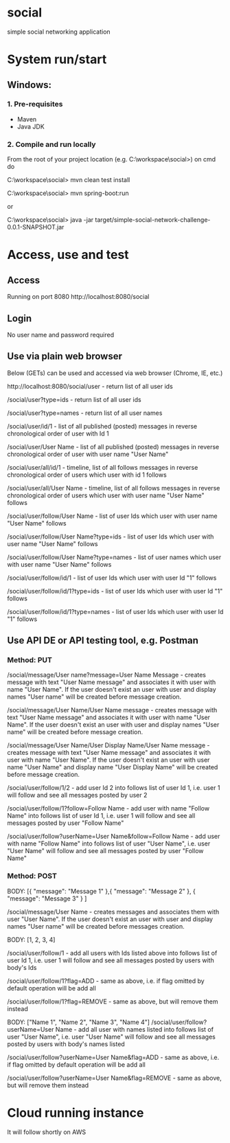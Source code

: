 # social
simple social networking application

# System run/start
## Windows:
### 1. Pre-requisites
- Maven
- Java JDK

### 2. Compile and run locally
From the root of your project location (e.g. C:\workspace\social>) on cmd do

C:\workspace\social> mvn clean test install

C:\workspace\social> mvn spring-boot:run

or

C:\workspace\social> java -jar target/simple-social-network-challenge-0.0.1-SNAPSHOT.jar

# Access, use and test
## Access
Running on port 8080
http://localhost:8080/social

## Login
No user name and password required

## Use via plain web browser
Below (GETs) can be used and accessed via web browser (Chrome, IE, etc.)

http://localhost:8080/social/user - return list of all user ids

/social/user?type=ids - return list of all user ids

/social/user?type=names - return list of all user names


/social/user/id/1 - list of all published (posted) messages in reverse chronological order of user with Id 1

/social/user/User Name - list of all published (posted) messages in reverse chronological order of user with user name "User Name"

/social/user/all/id/1 - timeline, list of all follows messages in reverse chronological order of users which user with id 1 follows

/social/user/all/User Name - timeline, list of all follows messages in reverse chronological order of users which user with user name "User Name" follows


/social/user/follow/User Name - list of user Ids which user with user name "User Name" follows

/social/user/follow/User Name?type=ids - list of user Ids which user with user name "User Name" follows

/social/user/follow/User Name?type=names - list of user names which user with user name "User Name" follows


/social/user/follow/id/1 - list of user Ids which user with user Id "1" follows

/social/user/follow/id/1?type=ids - list of user Ids which user with user Id "1" follows

/social/user/follow/id/1?type=names - list of user Ids which user with user Id "1" follows

## Use API DE or API testing tool, e.g. Postman
### Method: PUT

/social/message/User name?message=User Name Message - creates message with text "User Name message" and associates it with user with name "User Name". If the user doesn't exist an user with user and display names "User name" will be created before message creation.

/social/message/User Name/User Name message - creates message with text "User Name message" and associates it with user with name "User Name". If the user doesn't exist an user with user and display names "User name" will be created before message creation.

/social/message/User Name/User Display Name/User Name message - creates message with text "User Name message" and associates it with user with name "User Name". If the user doesn't exist an user with user name "User Name" and display name "User Display Name" will be created before message creation.

/social/user/follow/1/2 - add user Id 2 into follows list of user Id 1, i.e. user 1 will follow and see all messages posted by user 2

/social/user/follow/1?follow=Follow Name - add user with name "Follow Name" into follows list of user Id 1, i.e. user 1 will follow and see all messages posted by user "Follow Name"

/social/user/follow?userName=User Name&follow=Follow Name - add user with name "Follow Name" into follows list of user "User Name", i.e. user "User Name" will follow and see all messages posted by user "Follow Name"

### Method: POST

BODY: [{ "message": "Message 1" },{ "message": "Message 2" }, { "message": "Message 3" } ]

/social/message/User Name - creates messages and associates them with user "User Name". If the user doesn't exist an user with user and display names "User name" will be created before messages creation.


BODY: [1, 2, 3, 4]

/social/user/follow/1 - add all users with Ids listed above into follows list of user Id 1, i.e. user 1 will follow and see all messages posted by users with body's Ids

/social/user/follow/1?flag=ADD - same as above, i.e. if flag omitted by default operation will be add all  

/social/user/follow/1?flag=REMOVE - same as above, but will remove them instead


BODY: ["Name 1", "Name 2", "Name 3", "Name 4"]
/social/user/follow?userName=User Name - add all user with names listed into follows list of user "User Name", i.e. user "User Name" will follow and see all messages posted by users with body's names listed

/social/user/follow?userName=User Name&flag=ADD - same as above, i.e. if flag omitted by default operation will be add all

/social/user/follow?userName=User Name&flag=REMOVE - same as above, but will remove them instead

# Cloud running instance
It will follow shortly on AWS

  


